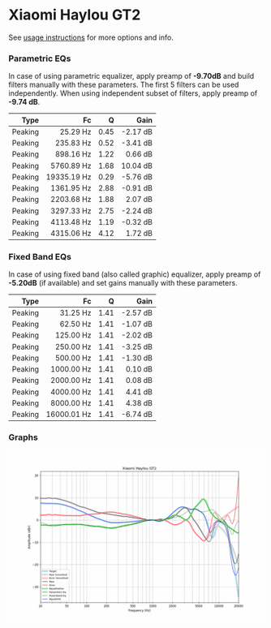 # Xiaomi Haylou GT2
See [usage instructions](https://github.com/jaakkopasanen/AutoEq#usage) for more options and info.

### Parametric EQs
In case of using parametric equalizer, apply preamp of **-9.70dB** and build filters manually
with these parameters. The first 5 filters can be used independently.
When using independent subset of filters, apply preamp of **-9.74 dB**.

| Type    | Fc          |    Q | Gain     |
|--------:|------------:|-----:|---------:|
| Peaking | 25.29 Hz    | 0.45 | -2.17 dB |
| Peaking | 235.83 Hz   | 0.52 | -3.41 dB |
| Peaking | 898.16 Hz   | 1.22 | 0.66 dB  |
| Peaking | 5760.89 Hz  | 1.68 | 10.04 dB |
| Peaking | 19335.19 Hz | 0.29 | -5.76 dB |
| Peaking | 1361.95 Hz  | 2.88 | -0.91 dB |
| Peaking | 2203.68 Hz  | 1.88 | 2.07 dB  |
| Peaking | 3297.33 Hz  | 2.75 | -2.24 dB |
| Peaking | 4113.48 Hz  | 1.19 | -0.32 dB |
| Peaking | 4315.06 Hz  | 4.12 | 1.72 dB  |

### Fixed Band EQs
In case of using fixed band (also called graphic) equalizer, apply preamp of **-5.20dB**
(if available) and set gains manually with these parameters.

| Type    | Fc          |    Q | Gain     |
|--------:|------------:|-----:|---------:|
| Peaking | 31.25 Hz    | 1.41 | -2.57 dB |
| Peaking | 62.50 Hz    | 1.41 | -1.07 dB |
| Peaking | 125.00 Hz   | 1.41 | -2.02 dB |
| Peaking | 250.00 Hz   | 1.41 | -3.25 dB |
| Peaking | 500.00 Hz   | 1.41 | -1.30 dB |
| Peaking | 1000.00 Hz  | 1.41 | 0.10 dB  |
| Peaking | 2000.00 Hz  | 1.41 | 0.08 dB  |
| Peaking | 4000.00 Hz  | 1.41 | 4.41 dB  |
| Peaking | 8000.00 Hz  | 1.41 | 4.38 dB  |
| Peaking | 16000.01 Hz | 1.41 | -6.74 dB |

### Graphs
![](./Xiaomi%20Haylou%20GT2.png)